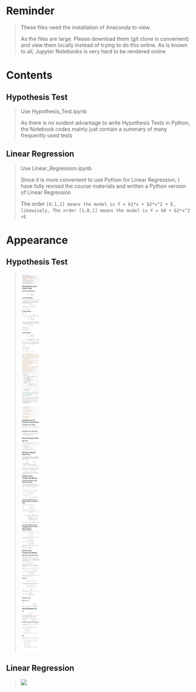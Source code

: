 # Reminder
> These files need the installation of Anaconda to view.
> 
> As the files are large. Please download them (git clone is convenient) and view them locally instead of trying to do this online. As is known to all, Jupyter Notebooks is very hard to be rendered online

# Contents

## Hypothesis Test
> Use Hypothesis_Test.ipynb
> 
> As there is no evident advantage to write Hypothesis Tests in Python, the Notebook codes mainly just contain a summary of many frequently used tests


## Linear Regression
> Use Linear_Regression.ipynb
> 
> Since it is more convenient to use Python for Linear Regression, I have fully revised the course materials and written a Python version of Linear Regression
> 
> The order ```[0,1,1] means the model is Y = b1*x + b2*x^2 + E, likewisely, The order [1,0,1] means the model is Y = b0 + b2*x^2 +E```




# Appearance

## Hypothesis Test
> ![](Hypothesis_Test.png)


## Linear Regression
> ![](Linear_Regression.png)
